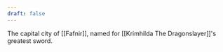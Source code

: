 ```yaml
---
draft: false
---
```

The capital city of [[Fafnir]], named for [[Krimhilda The Dragonslayer]]'s greatest sword.
